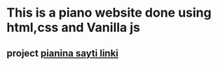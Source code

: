 # This is a piano website done using html,css and Vanilla js
## project [pianina sayti linki ](https://tiny-cobbler-bad172.netlify.app/)
